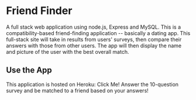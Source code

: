 # Friend Finder
A full stack web application using node.js, Express and MySQL. This is a compatibility-based friend-finding application -- basically a dating app. This full-stack site will take in results from users' surveys, then compare their answers with those from other users. The app will then display the name and picture of the user with the best overall match.

## Use the App
This application is hosted on Heroku: Click Me! Answer the 10-question survey and be matched to a friend based on your answers!